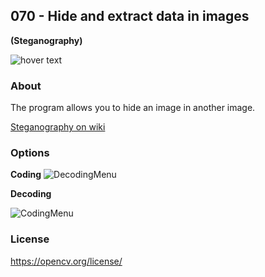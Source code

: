 <h2>070 - Hide and extract data in images</h2>
<b>(Steganography)</b>
<p></p>
<img src="https://img.shields.io/badge/C++-17 | opencv-blue" title="hover text">
<p></p>
<h3>About</h3>
The program allows you to hide an image in another image.
<p><a href="https://en.wikipedia.org/wiki/Steganography">Steganography on wiki</a></p>

<h3>Options</h3>
<b>Coding</b>

<img src="https://i.imgur.com/eils1N7.png" alt="DecodingMenu">

<b>Decoding</b>

<img src="https://i.imgur.com/heDjKZ2.png" alt="CodingMenu">

<h3>License</h3>
<p><a href="https://opencv.org/license/">https://opencv.org/license/</a></p>
